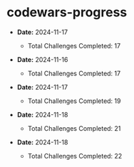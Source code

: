 # codewars-progress

- **Date:** 2024-11-17
  - Total Challenges Completed: 17

- **Date:** 2024-11-16
  - Total Challenges Completed: 17

- **Date:** 2024-11-17
  - Total Challenges Completed: 19

- **Date:** 2024-11-18
  - Total Challenges Completed: 21

- **Date:** 2024-11-18
  - Total Challenges Completed: 22
